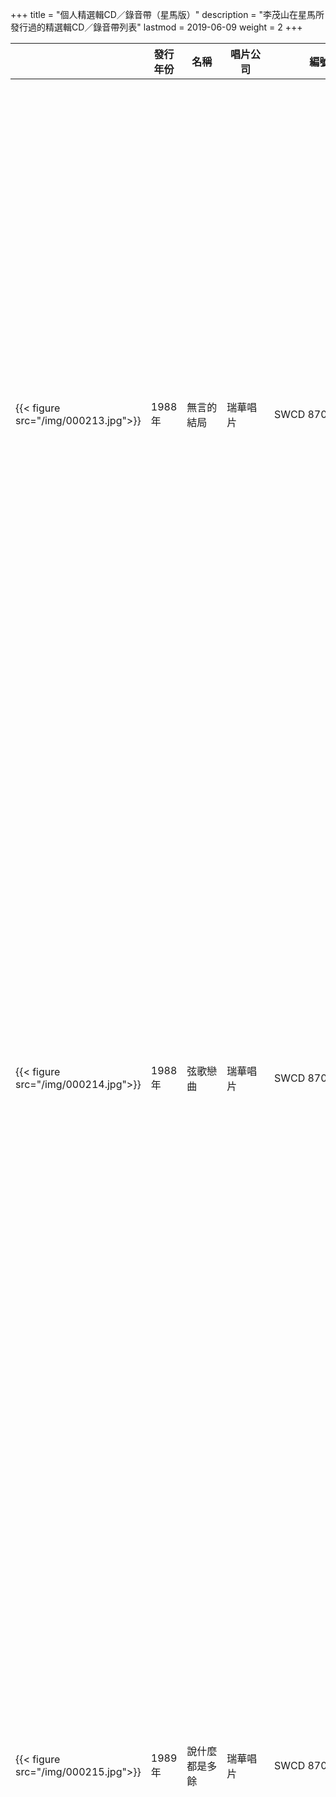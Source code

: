 +++
title = "個人精選輯CD／錄音帶（星馬版）"
description = "李茂山在星馬所發行過的精選輯CD／錄音帶列表"
lastmod = 2019-06-09
weight = 2
+++

<style>
table th:nth-of-type(2),th:nth-of-type(4),th:nth-of-type(5) {
	width: 100px;
}
table th:nth-of-type(5) {
	width: 150px;
}
table th:nth-of-type(3) {
	width: 200px;
}
</style>

　|發行年份  | 名稱  | 唱片公司 | 編號 | 曲目
--------------|--------------|-------|------|------ |------
{{< figure src="/img/000213.jpg">}} | 1988年  | 無言的結局 |  瑞華唱片 |   SWCD 8703 |1. [無言的結局（與林淑容合唱）]({{%relref "album-in-sg-and-my/3/1.md"%}})<br>2. [遲來的愛]({{%relref "album-in-sg-and-my/5/1.md"%}})<br>3. [再一次看著我]({{%relref "album-in-sg-and-my/1/2.md"%}})<br>4. [曾經愛過]({{%relref "album-in-sg-and-my/6/2.md"%}})<br>5. [心情]({{%relref "album-in-sg-and-my/5/4.md"%}})<br>6. [女孩！妳是我的愛]({{%relref "album-in-sg-and-my/3/7.md"%}})<br>7. [陽光下的傘]({{%relref "album-in-sg-and-my/5/12.md"%}})<br>8. [夢寐以求]({{%relref "album-in-sg-and-my/5/7.md"%}})<br>9. [不會形容的愛]({{%relref "album-in-sg-and-my/5/3.md"%}})<br>10. [一句話]({{%relref "album-in-sg-and-my/6/9.md"%}})<br>11. [今夜的心情]({{%relref "album-in-sg-and-my/6/10.md"%}})<br>12. [要是未曾相遇]({{%relref "album-in-sg-and-my/6/7.md"%}})<br>13. [愛情的力量]({{%relref "album-in-sg-and-my/3/3.md"%}})<br>14. [不是我不了解]({{%relref "album-in-sg-and-my/2/2.md"%}})<br>15. [依然不忘記]({{%relref "album-in-sg-and-my/5/2.md"%}})<br>16. [生日快樂]({{%relref "album-in-sg-and-my/6/1.md"%}})
{{< figure src="/img/000214.jpg">}} | 1988年  | 弦歌戀曲 |  瑞華唱片 |   SWCD 8704 |1. [春雷]({{%relref "album-in-sg-and-my/4/3.md"%}})<br>2. [一年又一年]({{%relref "album-in-sg-and-my/8/1.md"%}})<br>3. [尋夢園]({{%relref "album-in-sg-and-my/4/12.md"%}})<br>4. [三年]({{%relref "album-in-sg-and-my/8/3.md"%}})<br>5. [多少柔情多少淚]({{%relref "album-in-sg-and-my/8/6.md"%}})<br>6. [一曲寄知音]({{%relref "album-in-sg-and-my/4/4.md"%}})<br>7. [浪子淚]({{%relref "album-in-sg-and-my/4/2.md"%}})<br>8. [真情]({{%relref "album-in-sg-and-my/4/7.md"%}})<br>9. [昨夜夢醒時]({{%relref "album-in-sg-and-my/8/2.md"%}})<br>10. [明月千里寄相思]({{%relref "album-in-sg-and-my/4/8.md"%}})<br>11. [那個人就是我]({{%relref "album-in-sg-and-my/4/11.md"%}})<br>12. [寒雨曲]({{%relref "album-in-sg-and-my/8/5.md"%}})<br>13. [男人的眼淚]({{%relref "album-in-sg-and-my/8/4.md"%}})<br>14. [相見不如懷念]({{%relref "album-in-sg-and-my/8/8.md"%}})<br>15. [藍與黑]({{%relref "album-in-sg-and-my/8/10.md"%}})<br>16. [是誰搶走我的愛人]({{%relref "album-in-sg-and-my/4/1.md"%}})
{{< figure src="/img/000215.jpg">}} | 1989年  | 說什麼都是多餘 |  瑞華唱片 |   SWCD 8708 |1. [說什麼都是多餘]({{%relref "album-in-sg-and-my/10/1.md"%}})<br>2. [妳真的還要說謊嗎？]({{%relref "album-in-sg-and-my/10/3.md"%}})<br>3. [善意的謊言]({{%relref "album-in-sg-and-my/2/12.md"%}})<br>4. [苦酒難嚐]({{%relref "album-in-sg-and-my/1/7.md"%}})<br>5. [盼妳回頭]({{%relref "album-in-sg-and-my/1/12.md"%}})<br>6. [今夜我想喝醉]({{%relref "album-in-sg-and-my/10/6.md"%}})<br>7. [我真的在意]({{%relref "album-in-sg-and-my/10/7.md"%}}) <br>8. [因為擁有妳的愛]({{%relref "album-in-sg-and-my/10/2.md"%}})<br>9. [冷雨過街]({{%relref "album-in-sg-and-my/10/4.md"%}})<br>10. [把愛留下]({{%relref "album-in-sg-and-my/2/1.md"%}})<br>11. [妳要相信我]({{%relref "album-in-sg-and-my/1/1.md"%}})<br>12. [歲月裡只有回憶]({{%relref "album-in-sg-and-my/7/7.md"%}})<br>13. [為什麼]({{%relref "album-in-sg-and-my/1/4.md"%}})<br>14. [最美麗的一刻]({{%relref "album-in-sg-and-my/1/3.md"%}})<br>15. [怎樣的愛情]({{%relref "album-in-sg-and-my/10/9.md"%}})<br>16. [想想我們這段情]({{%relref "album-in-sg-and-my/10/10.md"%}})
{{< figure src="/img/000216.jpg">}} | 1989年  | 弦歌戀曲2 |  瑞華唱片 |   SWCD 8709 |1. [回頭我也不要妳]({{%relref "album-in-sg-and-my/11/1.md"%}})<br>2. [為什麼離開我]({{%relref "album-in-sg-and-my/11/12.md"%}})<br>3. [生命如花籃]({{%relref "album-in-sg-and-my/8/7.md"%}})<br>4. [夜空]({{%relref "album-in-sg-and-my/8/9.md"%}})<br>5. [遊子吟]({{%relref "album-in-sg-and-my/4/9.md"%}})<br>6. [告訴妳愛的時候]({{%relref "album-in-sg-and-my/11/7.md"%}})<br>7. [夢在妳懷中]({{%relref "album-in-sg-and-my/11/8.md"%}})<br>8. [月光小夜曲]({{%relref "album-in-sg-and-my/11/9.md"%}})<br>9. [幾時再回頭]({{%relref "album-in-sg-and-my/11/10.md"%}})<br>10. [我需要安慰]({{%relref "album-in-sg-and-my/11/11.md"%}})<br>11. [海邊]({{%relref "album-in-sg-and-my/4/10.md"%}})<br>12. [默默祝福妳]({{%relref "album-in-sg-and-my/4/5.md"%}})<br>13. [故鄉之歌]({{%relref "album-in-sg-and-my/4/6.md"%}})<br>14. [教我認識妳]({{%relref "album-in-sg-and-my/11/4.md"%}})<br>15. [含淚的分手]({{%relref "album-in-sg-and-my/11/5.md"%}})<br>16. [夢難忘]({{%relref "album-in-sg-and-my/11/2.md"%}})
{{< figure src="/img/000217.jpg">}} | 1989年  | 我的眼睛在下雨 |  瑞華唱片 |   SWCD 8718 |1. [我真的真的愛妳]({{%relref "album-in-sg-and-my/14/10.md"%}})<br>2.  [我願再錯]({{%relref "album-in-sg-and-my/14/2.md"%}})<br>3. [我的眼睛在下雨]({{%relref "album-in-sg-and-my/14/1.md"%}})<br>4. [昔日戀情]({{%relref "album-in-sg-and-my/5/6.md"%}})<br>5. [今生無緣]({{%relref "album-in-sg-and-my/14/4.md"%}})<br>6. [想起往事]({{%relref "album-in-sg-and-my/3/2.md"%}})<br>7. [過去、現在、未來]({{%relref "album-in-sg-and-my/14/3.md"%}})<br>8. [深深的愛]({{%relref "album-in-sg-and-my/3/11.md"%}})<br>9. [昨夜的妳]({{%relref "album-in-sg-and-my/6/8.md"%}})<br>10. [留給我、留給妳]({{%relref "album-in-sg-and-my/14/6.md"%}})<br>11. [夜晚的街頭]({{%relref "album-in-sg-and-my/5/5.md"%}})<br>12. [不能回到從前]({{%relref "album-in-sg-and-my/5/11.md"%}})<br>13. [送走夕陽]({{%relref "album-in-sg-and-my/5/10.md"%}})<br>14. [我沒醉]({{%relref "album-in-sg-and-my/3/12.md"%}})
{{< figure src="/img/000220.jpg">}} | 1990年  | 弦歌戀曲 眷戀柔情集 |  瑞華唱片 |   SWCD 8736 |1. [愛的苦酒]({{%relref "album-in-sg-and-my/15/1.md"%}})<br>2. [良夜不能留]({{%relref "album-in-sg-and-my/15/2.md"%}})<br>3. [我倆在一起]({{%relref "album-in-sg-and-my/15/3.md"%}})<br>4. [藍色的夢]({{%relref "album-in-sg-and-my/15/4.md"%}})<br>5. [離情]({{%relref "album-in-sg-and-my/15/5.md"%}})<br>6. [不如歸去]({{%relref "album-in-sg-and-my/15/6.md"%}})<br>7. [綠島小夜曲]({{%relref "album-in-sg-and-my/11/3.md"%}})<br>8. [風雨戀]({{%relref "album-in-sg-and-my/11/6.md"%}})<br>9. [難忘的初戀情人]({{%relref "album-in-sg-and-my/15/7.md"%}})<br>10. [我家在那裡]({{%relref "album-in-sg-and-my/15/8.md"%}})<br>11. [愛妳一萬年]({{%relref "album-in-sg-and-my/15/9.md"%}})<br>12. [星夜的離別]({{%relref "album-in-sg-and-my/15/10.md"%}})<br>13. [街燈下]({{%relref "album-in-sg-and-my/15/11.md"%}})<br>14. [相思未了情]({{%relref "album-in-sg-and-my/15/12.md"%}})
{{< figure src="/img/000218.jpg">}} | 1990年  | 福建歌輯 |  瑞華唱片 |   SWCD 8749 |1. [今夜又擱塊落雨]({{%relref "album-in-taiwan/2/1.md"%}})<br>2. [有情有義不免美]({{%relref "album-in-taiwan/4/11.md"%}})<br>3. [不願放妳走]({{%relref "album-in-taiwan/2/12.md"%}})<br>4. [愛著坦白講]({{%relref "album-in-taiwan/4/9.md"%}})<br>5. [男性的目屎]({{%relref "album-in-taiwan/2/5.md"%}})<br>6. [有骨氣的男性]({{%relref "album-in-taiwan/4/8.md"%}})<br>7. [飄浪的旅行]({{%relref "album-in-taiwan/2/9.md"%}})<br>8. [惜別的暗暝]({{%relref "album-in-taiwan/7/1.md"%}})<br>9. [愛的禮物]({{%relref "album-in-taiwan/4/4.md"%}})<br>10. [懷念的探戈]({{%relref "album-in-taiwan/4/2.md"%}})<br>11. [我是辜不章]({{%relref "album-in-taiwan/2/3.md"%}})<br>12. [握手期待]({{%relref "album-in-taiwan/2/10.md"%}})<br>13. [保重再會啦]({{%relref "album-in-taiwan/2/2.md"%}})<br>14. [我的心情]({{%relref "album-in-taiwan/4/1.md"%}})
{{< figure src="/img/000219.jpg">}}{{< figure src="/img/000415.jpg">}} | 1991年  | 李茂山成名曲 |  瑞華唱片 |   SWCD 8781<br>SWC-88-011 |1. [無言的結局（與林淑容合唱）]({{%relref "album-in-sg-and-my/3/1.md"%}})<br>2. [生日快樂]({{%relref "album-in-sg-and-my/6/1.md"%}})<br>3. [善意的謊言]({{%relref "album-in-sg-and-my/2/12.md"%}})<br>4. [我沒醉]({{%relref "album-in-sg-and-my/3/12.md"%}})<br>5. [心情]({{%relref "album-in-sg-and-my/5/4.md"%}})<br>6. [想起往事]({{%relref "album-in-sg-and-my/3/2.md"%}})<br>7. [你要相信我]({{%relref "album-in-sg-and-my/1/1.md"%}})<br>8. [曾經愛過]({{%relref "album-in-sg-and-my/6/2.md"%}})<br>9. [再一次看著我]({{%relref "album-in-sg-and-my/1/2.md"%}})<br>10. [深深的愛]({{%relref "album-in-sg-and-my/3/11.md"%}})<br>11. [依然不忘記]({{%relref "album-in-sg-and-my/5/2.md"%}})<br>12. [遲來的愛]({{%relref "album-in-sg-and-my/5/1.md"%}})
{{< figure src="/img/000221.jpg">}} | 1993年  | 李茂山成名曲2 |  瑞華唱片 |   SWCD 28056 |1. [我的眼睛在下雨]({{%relref "album-in-sg-and-my/14/1.md"%}})<br>2. [夢寐以求]({{%relref "album-in-sg-and-my/5/7.md"%}})<br>3. [陽光下的傘]({{%relref "album-in-sg-and-my/5/12.md"%}})<br>4. [妳真的還要說謊嗎？]({{%relref "album-in-sg-and-my/10/3.md"%}})<br>5. [聰明的女人]({{%relref "album-in-taiwan/10/1.md"%}})<br>6. [我真的真的愛妳]({{%relref "album-in-sg-and-my/14/10.md"%}})<br>7. [我怎麼哭了]({{%relref "album-in-sg-and-my/3/5.md"%}})<br>8. [今夜我想喝醉]({{%relref "album-in-sg-and-my/10/6.md"%}})<br>9. [愛情的力量]({{%relref "album-in-sg-and-my/3/3.md"%}})<br>10. [最後的選擇]({{%relref "album-in-taiwan/10/2.md"%}})<br>11. [因為擁有妳的愛]({{%relref "album-in-sg-and-my/10/2.md"%}})<br>12. [女孩！妳是我的愛]({{%relref "album-in-sg-and-my/3/7.md"%}})
{{< figure src="/img/000222.jpg">}} | 1993年  | 琴箏名曲 |  瑞華唱片 |   SWCD 28059 |1. [明月千里寄相思]({{%relref "album-in-sg-and-my/4/8.md"%}})<br>2. [良夜不能留]({{%relref "album-in-sg-and-my/15/2.md"%}})<br>3. [夜空]({{%relref "album-in-sg-and-my/8/9.md"%}})<br>4. [一年又一年]({{%relref "album-in-sg-and-my/8/1.md"%}})<br>5. [星夜的離別]({{%relref "album-in-sg-and-my/15/10.md"%}})<br>6. [心聲淚痕]({{%relref "album-in-taiwan/11/1.md"%}})<br>7. [遊子吟]({{%relref "album-in-sg-and-my/4/9.md"%}})<br>8. [三年]({{%relref "album-in-sg-and-my/8/3.md"%}})<br>9. [綠島小夜曲]({{%relref "album-in-sg-and-my/11/3.md"%}})<br>10. [多少柔情多少淚]({{%relref "album-in-sg-and-my/8/6.md"%}})<br>11. [春雷]({{%relref "album-in-sg-and-my/4/3.md"%}})<br>12. [梨花淚]({{%relref "album-in-taiwan/12/10.md"%}})
{{< figure src="/img/000223.jpg">}} | 1994年  | 福建暢銷金曲 |  瑞華唱片 |   SWCD 28085 |1. [車站]({{%relref "album-in-taiwan/20/6.md"%}})<br>2. [今夜又擱塊落雨]({{%relref "album-in-taiwan/2/1.md"%}})<br>3. [永遠疼惜妳（與李翊君合唱）]({{%relref "album-in-taiwan/20/2.md"%}})<br>4. [有情有義不免美]({{%relref "album-in-taiwan/4/11.md"%}})<br>5. [我也甘願]({{%relref "album-in-taiwan/7/2.md"%}})<br>6. [保重再會啦]({{%relref "album-in-taiwan/2/2.md"%}})<br>7. [傷心的歌]({{%relref "album-in-taiwan/7/11.md"%}})<br>8. [今夜又擱為妳醉]({{%relref "album-in-taiwan/20/1.md"%}})<br>9. [我是辜不章]({{%relref "album-in-taiwan/2/3.md"%}})<br>10. [我的心情]({{%relref "album-in-taiwan/4/1.md"%}})<br>11. [飄浪的旅行]({{%relref "album-in-taiwan/2/9.md"%}})<br>12. [海海人生]({{%relref "album-in-taiwan/20/10.md"%}})<br>13. [不願放妳走]({{%relref "album-in-taiwan/2/12.md"%}})<br>14. [惜別的暗暝]({{%relref "album-in-taiwan/7/1.md"%}})
{{< figure src="/img/000224.jpg">}} | 1994年  | 賀歲如意集 |  瑞華唱片 |   SWC-33833-D |1. [祝你今年好運氣]({{%relref "album-in-sg-and-my/12/10.md"%}})<br>2. [事事稱心如意]({{%relref "album-in-sg-and-my/21/2.md"%}})<br>3. [賀新年迎財神]({{%relref "album-in-sg-and-my/12/1.md"%}})<br>4. [大紅包]({{%relref "single-song/newyear/6.md"%}})<br>5. [五路財神跟著你]({{%relref "album-in-sg-and-my/12/2.md"%}})<br>6. [今年要比去年好]({{%relref "album-in-sg-and-my/12/8.md"%}})<br>7. [萬事都吉祥]({{%relref "album-in-sg-and-my/12/6.md"%}})<br>8. [來迎幸福年]({{%relref "album-in-sg-and-my/21/1.md"%}})<br>9. [財神到我家]({{%relref "album-in-sg-and-my/12/5.md"%}})<br>10. [歡樂年年到永遠]({{%relref "single-song/newyear/5.md"%}})<br>11. [祥言吉語]({{%relref "single-song/newyear/4.md"%}})<br>12. [財神的照料]({{%relref "album-in-sg-and-my/21/8.md"%}})
{{< figure src="/img/000255.jpg">}} | 1994年  | 懷舊精粹（一） |  瑞華唱片 |   SWCD-3-310-D |1. [是誰搶走我的愛人]({{%relref "album-in-sg-and-my/4/1.md"%}})<br>2. [浪子淚]({{%relref "album-in-sg-and-my/4/2.md"%}})<br>3. [春雷]({{%relref "album-in-sg-and-my/4/3.md"%}})<br>4. [真情]({{%relref "album-in-sg-and-my/4/7.md"%}})<br>5. [明月千里寄相思]({{%relref "album-in-sg-and-my/4/8.md"%}})<br>6. [那個人就是我]({{%relref "album-in-sg-and-my/4/11.md"%}})<br>7. [昨夜夢醒時]({{%relref "album-in-sg-and-my/8/2.md"%}})<br>8. [男人的眼淚]({{%relref "album-in-sg-and-my/8/4.md"%}})<br>9. [生命如花籃]({{%relref "album-in-sg-and-my/8/7.md"%}})<br>10. [相見不如懷念]({{%relref "album-in-sg-and-my/8/8.md"%}})<br>11. [寒雨曲]({{%relref "album-in-sg-and-my/8/5.md"%}})<br>12. [藍與黑]({{%relref "album-in-sg-and-my/8/10.md"%}})<br>13. [風雨戀]({{%relref "album-in-sg-and-my/11/6.md"%}})<br>14. [夢難忘]({{%relref "album-in-sg-and-my/11/2.md"%}})
{{< figure src="/img/000256.jpg">}} | 1994年  | 懷舊精粹（二） |  瑞華唱片 |   SWCD-3-311-D |1. [一年又一年]({{%relref "album-in-sg-and-my/8/1.md"%}})<br>2. [三年]({{%relref "album-in-sg-and-my/8/3.md"%}})<br>3. [多少柔情多少淚]({{%relref "album-in-sg-and-my/8/6.md"%}})<br>4. [夜空]({{%relref "album-in-sg-and-my/8/9.md"%}})<br>5. [一曲寄知音]({{%relref "album-in-sg-and-my/4/4.md"%}})<br>6. [默默祝福妳]({{%relref "album-in-sg-and-my/4/5.md"%}})<br>7. [故鄉之歌]({{%relref "album-in-sg-and-my/4/6.md"%}})<br>8. [遊子吟]({{%relref "album-in-sg-and-my/4/9.md"%}})<br>9. [海邊]({{%relref "album-in-sg-and-my/4/10.md"%}})<br>10. [尋夢園]({{%relref "album-in-sg-and-my/4/12.md"%}})<br>11. [含淚的分手]({{%relref "album-in-sg-and-my/11/5.md"%}})<br>12. [夢在妳懷中]({{%relref "album-in-sg-and-my/11/8.md"%}})<br>13. [教我認識妳]({{%relref "album-in-sg-and-my/11/4.md"%}})<br>14. [告訴妳愛的時候]({{%relref "album-in-sg-and-my/11/7.md"%}})
{{< figure src="/img/000257.jpg">}} | 1994年  | 懷舊精粹（三） |  瑞華唱片 |   SWCD-3-312-D |1. [回頭我也不要妳]({{%relref "album-in-sg-and-my/11/1.md"%}})<br>2. [綠島小夜曲]({{%relref "album-in-sg-and-my/11/3.md"%}})<br>3. [月光小夜曲]({{%relref "album-in-sg-and-my/11/9.md"%}})<br>4. [幾時再回頭]({{%relref "album-in-sg-and-my/11/10.md"%}})<br>5. [我需要安慰]({{%relref "album-in-sg-and-my/11/11.md"%}})<br>6. [為什麼離開我]({{%relref "album-in-sg-and-my/11/12.md"%}})<br>7. [愛的苦酒]({{%relref "album-in-sg-and-my/15/1.md"%}})<br>8. [良夜不能留]({{%relref "album-in-sg-and-my/15/2.md"%}})<br>9. [藍色的夢]({{%relref "album-in-sg-and-my/15/4.md"%}})<br>10. [難忘的初戀情人]({{%relref "album-in-sg-and-my/15/7.md"%}})<br>11. [愛妳一萬年]({{%relref "album-in-sg-and-my/15/9.md"%}})<br>12. [離情]({{%relref "album-in-sg-and-my/15/5.md"%}})<br>13. [街燈下]({{%relref "album-in-sg-and-my/15/11.md"%}})<br>14. [相思未了情]({{%relref "album-in-sg-and-my/15/12.md"%}})
{{< figure src="/img/000348.jpg">}} | 1995年  | 溫情的追憶 |  瑞華唱片 |   SWCD-G-95-635 |1. [遲來的愛]({{%relref "album-in-sg-and-my/5/1.md"%}})<br>2. [生日快樂]({{%relref "album-in-sg-and-my/6/1.md"%}})<br>3. [善意的謊言]({{%relref "album-in-sg-and-my/2/12.md"%}})<br>4. [我的眼睛在下雨]({{%relref "album-in-sg-and-my/14/1.md"%}})<br>5. [妳要相信我]({{%relref "album-in-sg-and-my/1/1.md"%}})<br>6. [我沒醉]({{%relref "album-in-sg-and-my/3/12.md"%}})<br>7. [心情]({{%relref "album-in-sg-and-my/5/4.md"%}})<br>8. [想起往事]({{%relref "album-in-sg-and-my/3/2.md"%}})<br>9. [再一次看著我]({{%relref "album-in-sg-and-my/1/2.md"%}})<br>10. [女孩！妳是我的愛]({{%relref "album-in-sg-and-my/3/7.md"%}})<br>11. [依然不忘記]({{%relref "album-in-sg-and-my/5/2.md"%}})<br>12. [深深的愛]({{%relref "album-in-sg-and-my/3/11.md"%}})<br>13. [曾經愛過]({{%relref "album-in-sg-and-my/6/2.md"%}})<br>14. [夢寐以求]({{%relref "album-in-sg-and-my/5/7.md"%}})
 | 1995年  | 情懷之鄉 |  瑞華唱片 |   SWCD-G-95-640 |1. [是誰搶走我的愛人]({{%relref "album-in-sg-and-my/4/1.md"%}})<br>2. [春雷]({{%relref "album-in-sg-and-my/4/3.md"%}})<br>3. [回頭我也不要妳]({{%relref "album-in-sg-and-my/11/1.md"%}})<br>4. [一年又一年]({{%relref "album-in-sg-and-my/8/1.md"%}})<br>5. [真情]({{%relref "album-in-sg-and-my/4/7.md"%}})<br>6. [多少柔情多少淚]({{%relref "album-in-sg-and-my/8/6.md"%}})<br>7. [夢難忘]({{%relref "album-in-sg-and-my/11/2.md"%}})<br>8. [明月千里寄相思]({{%relref "album-in-sg-and-my/4/8.md"%}})<br>9. [相思未了情]({{%relref "album-in-sg-and-my/15/12.md"%}})<br>10. [夜空]({{%relref "album-in-sg-and-my/8/9.md"%}})<br>11. [尋夢園]({{%relref "album-in-sg-and-my/4/12.md"%}})<br>12. [寒雨曲]({{%relref "album-in-sg-and-my/8/5.md"%}})<br>13. [愛的苦酒]({{%relref "album-in-sg-and-my/15/1.md"%}})<br>14. [藍色的夢]({{%relref "album-in-sg-and-my/15/4.md"%}})
{{< figure src="/img/000349.jpg">}} | 1998年  | 懷念金曲（金碟典藏版系列） |  瑞華唱片 |   SWGC 88-179<br>SWGCD 9812 |1. [真情]({{%relref "album-in-sg-and-my/4/7.md"%}})<br>2. [春雷]({{%relref "album-in-sg-and-my/4/3.md"%}})<br>3. [是誰搶走我的愛人]({{%relref "album-in-sg-and-my/4/1.md"%}})<br>4. [藍色的夢]({{%relref "album-in-sg-and-my/15/4.md"%}})<br>5. [回頭我也不要妳]({{%relref "album-in-sg-and-my/11/1.md"%}})<br>6. [告訴妳愛的時候]({{%relref "album-in-sg-and-my/11/7.md"%}})<br>7. [夜空]({{%relref "album-in-sg-and-my/8/9.md"%}})<br>8. [愛妳一萬年]({{%relref "album-in-sg-and-my/15/9.md"%}})<br>9. [一年又一年]({{%relref "album-in-sg-and-my/8/1.md"%}})<br>10. [愛的苦酒]({{%relref "album-in-sg-and-my/15/1.md"%}})<br>11. [生命如花籃]({{%relref "album-in-sg-and-my/8/7.md"%}})<br>12. [明月千里寄相思]({{%relref "album-in-sg-and-my/4/8.md"%}})<br>13. [故鄉之歌]({{%relref "album-in-sg-and-my/4/6.md"%}})<br>14. [綠島小夜曲]({{%relref "album-in-sg-and-my/11/3.md"%}})<br>15. [三年]({{%relref "album-in-sg-and-my/8/3.md"%}})
{{< figure src="/img/000225.jpg">}} | 1998年  | 成名金曲（金碟典藏版系列） |  瑞華唱片 |   SWGCD 9813 |1. [生日快樂]({{%relref "album-in-sg-and-my/6/1.md"%}})<br>2. [遲來的愛]({{%relref "album-in-sg-and-my/5/1.md"%}})<br>3. [無言的結局（與林淑容合唱）]({{%relref "album-in-sg-and-my/3/1.md"%}})<br>4. [曾經愛過]({{%relref "album-in-sg-and-my/6/2.md"%}})<br>5. [女孩！妳是我的愛]({{%relref "album-in-sg-and-my/3/7.md"%}})<br>6. [陽光下的傘]({{%relref "album-in-sg-and-my/5/12.md"%}})<br>7. [想起往事]({{%relref "album-in-sg-and-my/3/2.md"%}})<br>8. [依然不忘記]({{%relref "album-in-sg-and-my/5/2.md"%}})<br>9. [聰明的女人]({{%relref "album-in-taiwan/10/1.md"%}})<br>10. [夢寐以求]({{%relref "album-in-sg-and-my/5/7.md"%}})<br>11. [我的眼睛在下雨]({{%relref "album-in-sg-and-my/14/1.md"%}})<br>12. [妳要相信我]({{%relref "album-in-sg-and-my/1/1.md"%}})<br>13. [再一次看著我]({{%relref "album-in-sg-and-my/1/2.md"%}})<br>14. [善意的謊言]({{%relref "album-in-sg-and-my/2/12.md"%}})<br>15. [愛情的力量]({{%relref "album-in-sg-and-my/3/3.md"%}})
{{< figure src="/img/000346.jpg">}} | 1999年  | 金曲回憶錄（珍藏版系列） |  瑞華唱片 |   SWGC 88-821<br>SWGCD 9821 |1. [遊子吟]({{%relref "album-in-sg-and-my/4/9.md"%}})<br>2. [月光小夜曲]({{%relref "album-in-sg-and-my/11/9.md"%}})<br>3. [幾時再回頭]({{%relref "album-in-sg-and-my/11/10.md"%}})<br>4. [我需要安慰]({{%relref "album-in-sg-and-my/11/11.md"%}})<br>5. [海邊]({{%relref "album-in-sg-and-my/4/10.md"%}})<br>6. [默默祝福妳]({{%relref "album-in-sg-and-my/4/5.md"%}})<br>7. [教我認識妳]({{%relref "album-in-sg-and-my/11/4.md"%}})<br>8. [含淚的分手]({{%relref "album-in-sg-and-my/11/5.md"%}})<br>9. [夢難忘]({{%relref "album-in-sg-and-my/11/2.md"%}})<br>10. [心聲淚痕]({{%relref "album-in-taiwan/11/1.md"%}})<br>11. [誰來愛我]({{%relref "album-in-taiwan/11/10.md"%}})<br>12. [妳可知道我愛誰]({{%relref "album-in-taiwan/11/4.md"%}})<br>13. [誰能禁止我的愛]({{%relref "album-in-taiwan/11/11.md"%}})<br>14. [一縷相思情]({{%relref "album-in-taiwan/12/6.md"%}})<br>15. [梨花淚]({{%relref "album-in-taiwan/12/10.md"%}})<br>16. [良夜不能留]({{%relref "album-in-sg-and-my/15/2.md"%}})
{{< figure src="/img/000226.jpg">}} | 2002年  | 瑞華33回饋典藏系列1 李茂山 流行篇① |  瑞華唱片 |   SWCD 27305 |1. [我的眼睛在下雨]({{%relref "album-in-sg-and-my/14/1.md"%}})<br>2. [依然不忘記]({{%relref "album-in-sg-and-my/5/2.md"%}})<br>3. [想想我們這段情]({{%relref "album-in-sg-and-my/10/10.md"%}})<br>4. [是不是就這樣？]({{%relref "album-in-sg-and-my/14/9.md"%}})<br>5. [妳是我的夢]({{%relref "album-in-sg-and-my/2/4.md"%}})<br>6. [今夜我想喝醉]({{%relref "album-in-sg-and-my/10/6.md"%}})<br>7. [再一次看著我]({{%relref "album-in-sg-and-my/1/2.md"%}})<br>8. [生日快樂]({{%relref "album-in-sg-and-my/6/1.md"%}})<br>9. [今夜的心情]({{%relref "album-in-sg-and-my/6/10.md"%}})<br>10. [苦酒難嚐]({{%relref "album-in-sg-and-my/1/7.md"%}})<br>11. [漫長的夜]({{%relref "album-in-sg-and-my/2/10.md"%}})<br>12. [心情]({{%relref "album-in-sg-and-my/5/4.md"%}})<br>13. [盼妳回頭]({{%relref "album-in-sg-and-my/1/12.md"%}})<br>14. [夢寐以求]({{%relref "album-in-sg-and-my/5/7.md"%}})
{{< figure src="/img/000227.jpg">}} | 2002年  | 瑞華33回饋典藏系列13 李茂山 流行篇② |  瑞華唱片 |   SWCD 27322 |1. [遲來的愛]({{%relref "album-in-sg-and-my/5/1.md"%}})<br>2. [分手（與林淑容合唱）]({{%relref "album-in-sg-and-my/3/10.md"%}})<br>3. [最後的選擇]({{%relref "album-in-taiwan/10/2.md"%}})<br>4. [說什麼都是多餘]({{%relref "album-in-sg-and-my/10/1.md"%}})<br>5. [愛的表白]({{%relref "album-in-sg-and-my/14/5.md"%}})<br>6. [聰明的女人]({{%relref "album-in-taiwan/10/1.md"%}})<br>7. [女孩！妳是我的愛]({{%relref "album-in-sg-and-my/3/7.md"%}})<br>8. [善意的謊言]({{%relref "album-in-sg-and-my/2/12.md"%}})<br>9. [妳是我永遠的朋友]({{%relref "album-in-taiwan/10/10.md"%}})<br>10. [愛妳]({{%relref "album-in-sg-and-my/1/6.md"%}})<br>11. [曾經愛過]({{%relref "album-in-sg-and-my/6/2.md"%}})<br>12. [妳要相信我]({{%relref "album-in-sg-and-my/1/1.md"%}})<br>13. [留給我、留給妳]({{%relref "album-in-sg-and-my/14/6.md"%}})<br>14. [無言的結局（與林淑容合唱）]({{%relref "album-in-sg-and-my/3/1.md"%}})
{{< figure src="/img/000228.jpg">}} | 2002年  | 瑞華33回饋典藏系列27 李茂山 懷舊篇① |  瑞華唱片 |   SWCD 27336 |1. [心聲淚痕]({{%relref "album-in-taiwan/11/1.md"%}})<br>2. [唱首情歌給誰聽]({{%relref "album-in-taiwan/11/8.md"%}})<br>3. [相見不如懷念]({{%relref "album-in-sg-and-my/8/8.md"%}})<br>4. [為什麼離開我]({{%relref "album-in-sg-and-my/11/12.md"%}})<br>5. [情人再見]({{%relref "album-in-taiwan/11/12.md"%}})<br>6. [男人的眼淚]({{%relref "album-in-sg-and-my/8/4.md"%}})<br>7. [尋夢園]({{%relref "album-in-sg-and-my/4/12.md"%}})<br>8. [明日天涯]({{%relref "album-in-taiwan/11/2.md"%}})<br>9. [愛你一萬年]({{%relref "album-in-sg-and-my/15/9.md"%}})<br>10. [生命如花籃]({{%relref "album-in-sg-and-my/8/7.md"%}})<br>11. [離情]({{%relref "album-in-sg-and-my/15/5.md"%}})<br>12. [誰能禁止我的愛]({{%relref "album-in-taiwan/11/11.md"%}})<br>13. [綠島小夜曲]({{%relref "album-in-sg-and-my/11/3.md"%}})<br>14. [是誰搶走我的愛人]({{%relref "album-in-sg-and-my/4/1.md"%}})
{{< figure src="/img/000229.jpg">}} | 2002年  | 瑞華33回饋典藏系列28 李茂山 懷舊篇② |  瑞華唱片 |   SWCD 27337 |1. [多少柔情多少淚]({{%relref "album-in-sg-and-my/8/6.md"%}})<br>2. [妳可知道我愛誰]({{%relref "album-in-taiwan/11/4.md"%}})<br>3. [愛的苦酒]({{%relref "album-in-sg-and-my/15/1.md"%}})<br>4. [到底愛我不愛]({{%relref "album-in-taiwan/11/6.md"%}})<br>5. [良夜不能留]({{%relref "album-in-sg-and-my/15/2.md"%}})<br>6. [明月千里寄相思]({{%relref "album-in-sg-and-my/4/8.md"%}})<br>7. [我需要安慰]({{%relref "album-in-sg-and-my/11/11.md"%}})<br>8. [藍與黑]({{%relref "album-in-sg-and-my/8/10.md"%}})<br>9. [月光小夜曲]({{%relref "album-in-sg-and-my/11/9.md"%}})<br>10. [故鄉之歌]({{%relref "album-in-sg-and-my/4/6.md"%}})<br>11. [夢難忘]({{%relref "album-in-sg-and-my/11/2.md"%}})<br>12. [真情]({{%relref "album-in-sg-and-my/4/7.md"%}})<br>13. [明日之歌]({{%relref "album-in-taiwan/11/9.md"%}})<br>14. [難忘的初戀情人]({{%relref "album-in-sg-and-my/15/7.md"%}})
{{< figure src="/img/000230.jpg">}} | 2002年  | 財神到我家 |  瑞華唱片 |   SWCD 2-038 |1. [新年歌兒大家唱/新春好預兆/恭喜發財發大財]({{%relref "album-in-sg-and-my/12/7.md"%}})<br>2. [財神到我家]({{%relref "album-in-sg-and-my/12/5.md"%}})<br>3. [五路財神跟著你]({{%relref "album-in-sg-and-my/12/2.md"%}})<br>4. [今年要比去年好]({{%relref "album-in-sg-and-my/12/8.md"%}})<br>5. [祥言吉語]({{%relref "single-song/newyear/4.md"%}})<br>6. [祝你今年好運氣]({{%relref "album-in-sg-and-my/12/10.md"%}})<br>7. [太平年]({{%relref "album-in-sg-and-my/21/10.md"%}})<br>8. [打鑼打鼓/大家恭喜/萬事如意]({{%relref "album-in-sg-and-my/12/9.md"%}})<br>9. [萬事都吉祥]({{%relref "album-in-sg-and-my/12/6.md"%}})<br>10. [迎春接福]({{%relref "album-in-sg-and-my/12/4.md"%}})<br>11. [財神的照料]({{%relref "album-in-sg-and-my/21/8.md"%}})<br>12. [來迎幸福年]({{%relref "album-in-sg-and-my/21/1.md"%}})<br>13. [大紅包]({{%relref "single-song/newyear/6.md"%}})<br>14. [歡歡喜喜過好年/春花齊放/新年頌]({{%relref "album-in-sg-and-my/12/3.md"%}})
{{< figure src="/img/000231.jpg">}}{{< figure src="/img/000344.jpg">}} | 2004年  | 福建情人Vol.1 李茂山。福建戀歌 |  瑞華唱片 |   SWCD 27350<br>SWC 7350 |1. [今夜又擱為妳醉]({{%relref "album-in-taiwan/20/1.md"%}})<br>2. [海海人生]({{%relref "album-in-taiwan/20/10.md"%}})<br>3. [保重再會啦]({{%relref "album-in-taiwan/2/2.md"%}})<br>4. [傷心的歌]({{%relref "album-in-taiwan/7/11.md"%}})<br>5. [天公疼好人]({{%relref "album-in-taiwan/7/6.md"%}})<br>6. [有情有義不免美]({{%relref "album-in-taiwan/4/11.md"%}})<br>7. [車站]({{%relref "album-in-taiwan/20/6.md"%}})<br>8. [我的心情]({{%relref "album-in-taiwan/4/1.md"%}})<br>9. [惜別的晚暝（與林美音合唱）]({{%relref "album-in-taiwan/7/1.md"%}})<br>10. [我也甘願]({{%relref "album-in-taiwan/7/2.md"%}})<br>11. [永遠疼惜妳（與李翊君合唱）]({{%relref "album-in-taiwan/20/2.md"%}})<br>12. [今夜又擱塊落雨]({{%relref "album-in-taiwan/2/1.md"%}})
{{< figure src="/img/000232.jpg">}} | 2006年  | 細選精挑精典集1 台灣福建民謠 |  瑞華唱片 |   SWCD 27392 |1. [望春風]({{%relref "album-in-taiwan/19/8.md"%}})<br>2. [春花望露]({{%relref "album-in-taiwan/19/6.md"%}})<br>3. [碎心花]({{%relref "album-in-taiwan/19/7.md"%}})<br>4. [天黑黑]({{%relref "album-in-taiwan/16/10.md"%}})<br>5. [秋怨]({{%relref "album-in-taiwan/19/10.md"%}})<br>6. [西北雨直直落]({{%relref "album-in-taiwan/19/9.md"%}})<br>7. [河邊春夢]({{%relref "album-in-taiwan/17/7.md"%}})<br>8. [孤戀花]({{%relref "album-in-taiwan/16/4.md"%}})<br>9. [丟丟銅仔]({{%relref "album-in-taiwan/17/9.md"%}})<br>10. [苦戀歌]({{%relref "album-in-taiwan/17/4.md"%}})<br>11. [望你早歸]({{%relref "album-in-taiwan/17/1.md"%}})<br>12. [碎心戀]({{%relref "album-in-taiwan/16/1.md"%}})
{{< figure src="/img/000233.jpg">}} | 2006年  | 細選精挑精典集2 你我的回憶 |  瑞華唱片 |   SWCD 27393 |1. [星星知我心]({{%relref "album-in-taiwan/12/3.md"%}})<br>2. [心聲淚痕]({{%relref "album-in-taiwan/11/1.md"%}})<br>3. [庭院深深]({{%relref "album-in-taiwan/12/1.md"%}})<br>4. [愛妳一萬年]({{%relref "album-in-sg-and-my/15/9.md"%}})<br>5. [月亮代表我的心]({{%relref "album-in-sg-and-my/25/8.md"%}})<br>6. [我有一段情]({{%relref "album-in-sg-and-my/25/7.md"%}})<br>7. [難忘的初戀情人]({{%relref "album-in-sg-and-my/15/7.md"%}})<br>8. [星夜的離別]({{%relref "album-in-sg-and-my/15/10.md"%}})<br>9. [綠島小夜曲]({{%relref "album-in-sg-and-my/11/3.md"%}})<br>10. [月光小夜曲]({{%relref "album-in-sg-and-my/11/9.md"%}})<br>11. [最後一夜]({{%relref "album-in-taiwan/12/7.md"%}})<br>12. [我家在那裡]({{%relref "album-in-sg-and-my/15/8.md"%}})
{{< figure src="/img/000234.jpg">}} | 2006年  | 深深的愛 |  瑞華唱片 |   SWCD 27395 |1. [深深的愛]({{%relref "album-in-sg-and-my/3/11.md"%}})<br>2. [女孩！妳是我的愛]({{%relref "album-in-sg-and-my/3/7.md"%}})<br>3. [再一次看著我]({{%relref "album-in-sg-and-my/1/2.md"%}})<br>4. [苦酒難嚐]({{%relref "album-in-sg-and-my/1/7.md"%}})<br>5. [妳要相信我]({{%relref "album-in-sg-and-my/1/1.md"%}})<br>6. [我的眼睛在下雨]({{%relref "album-in-sg-and-my/14/1.md"%}})<br>7. [最美麗的一刻]({{%relref "album-in-sg-and-my/1/3.md"%}})<br>8. [生日快樂]({{%relref "album-in-sg-and-my/6/1.md"%}})<br>9. [愛情的力量]({{%relref "album-in-sg-and-my/3/3.md"%}})<br>10. [我沒醉]({{%relref "album-in-sg-and-my/3/12.md"%}})<br>11. [盼妳回頭]({{%relref "album-in-sg-and-my/1/12.md"%}})<br>12. [再次讓我擁抱妳]({{%relref "album-in-sg-and-my/5/8.md"%}})
{{< figure src="/img/000235.jpg">}} | 2007年  | 李茂山~林淑容光輝20‧演唱會精華系列 李茂山 好歌流行篇 |  瑞華唱片 |   SWCD 27410 |1. [我的眼睛在下雨]({{%relref "album-in-sg-and-my/14/1.md"%}})<br>2. [遲來的愛]({{%relref "album-in-sg-and-my/5/1.md"%}})<br>3. [善意的謊言]({{%relref "album-in-sg-and-my/2/12.md"%}})<br>4. [夢寐以求]({{%relref "album-in-sg-and-my/5/7.md"%}})<br>5. [生日快樂]({{%relref "album-in-sg-and-my/6/1.md"%}})<br>6. [深深的愛]({{%relref "album-in-sg-and-my/3/11.md"%}})<br>7.  [妳真的還要說謊嗎？]({{%relref "album-in-sg-and-my/10/3.md"%}})<br>8. [妳要相信我]({{%relref "album-in-sg-and-my/1/1.md"%}})<br>9. [最後的選擇]({{%relref "album-in-taiwan/10/2.md"%}})<br>10. [我真的真的愛妳]({{%relref "album-in-sg-and-my/14/10.md"%}})<br>11. [依然不忘記]({{%relref "album-in-sg-and-my/5/2.md"%}})<br>12. [想想我們這段情]({{%relref "album-in-sg-and-my/10/10.md"%}})<br>13. [陽光下的傘]({{%relref "album-in-sg-and-my/5/12.md"%}})<br>14. [女孩！妳是我的愛]({{%relref "album-in-sg-and-my/3/7.md"%}})
{{< figure src="/img/000236.jpg">}} | 2007年  | 李茂山~林淑容光輝20‧演唱會精華系列 李茂山 好歌懷舊篇 |  瑞華唱片 |   SWCD 27411 |1. [寒雨曲]({{%relref "album-in-sg-and-my/8/5.md"%}})<br>2. [藍色的夢]({{%relref "album-in-sg-and-my/15/4.md"%}})<br>3. [多少柔情多少淚]({{%relref "album-in-sg-and-my/8/6.md"%}})<br>4. [藍與黑]({{%relref "album-in-sg-and-my/8/10.md"%}})<br>5. [相見不如懷念]({{%relref "album-in-sg-and-my/8/8.md"%}})<br>6. [默默祝福妳]({{%relref "album-in-sg-and-my/4/5.md"%}})<br>7. [含淚的分手]({{%relref "album-in-sg-and-my/11/5.md"%}})<br>8. [男人的眼淚]({{%relref "album-in-sg-and-my/8/4.md"%}})<br>9. [昨夜夢醒時]({{%relref "album-in-sg-and-my/8/2.md"%}})<br>10. [夢難忘]({{%relref "album-in-sg-and-my/11/2.md"%}})<br>11. [相思未了情]({{%relref "album-in-sg-and-my/15/12.md"%}})<br>12. [回頭我也不要妳]({{%relref "album-in-sg-and-my/11/1.md"%}})<br>13. [那個人就是我]({{%relref "album-in-sg-and-my/4/11.md"%}})<br>14. [明月千里寄相思]({{%relref "album-in-sg-and-my/4/8.md"%}})
{{< figure src="/img/000237.jpg">}} | 2008年  | 開心迎新慶團圓 財神到我家 |  瑞華唱片 |   SWCD 2688 |1. [財神到我家]({{%relref "album-in-sg-and-my/12/5.md"%}})<br>2. [新年歌兒大家唱/新春好預兆/恭喜發財發大財]({{%relref "album-in-sg-and-my/12/7.md"%}})<br>3. [萬事都吉祥]({{%relref "album-in-sg-and-my/12/6.md"%}})<br>4. [大紅包]({{%relref "single-song/newyear/6.md"%}})<br>5. [歡歡喜喜過好年/春花齊放/新年頌]({{%relref "album-in-sg-and-my/12/3.md"%}})<br>6. [迎春接福]({{%relref "album-in-sg-and-my/12/4.md"%}})<br>7. [祝你今年好運氣]({{%relref "album-in-sg-and-my/12/10.md"%}})<br>8. [事事稱心如意]({{%relref "album-in-sg-and-my/21/2.md"%}})<br>9. [歡樂年年到永遠]({{%relref "single-song/newyear/5.md"%}})<br>10. [五路財神跟著你]({{%relref "album-in-sg-and-my/12/2.md"%}})<br>11. [祥言吉語]({{%relref "single-song/newyear/4.md"%}})<br>12. [賀新年迎財神]({{%relref "album-in-sg-and-my/12/1.md"%}})<br>13. [來迎幸福年]({{%relref "album-in-sg-and-my/21/1.md"%}})<br>14. [財神的照料]({{%relref "album-in-sg-and-my/21/8.md"%}})<br>15. [今年要比去年好]({{%relref "album-in-sg-and-my/12/8.md"%}})<br>16. [打鑼打鼓/大家恭喜/萬事如意]({{%relref "album-in-sg-and-my/12/9.md"%}})
{{< figure src="/img/000238.jpg">}} | 2009年  | 成名金曲 |  瑞華唱片 |   SWCD 27420 |1. [生日快樂]({{%relref "album-in-sg-and-my/6/1.md"%}})<br>2. [遲來的愛]({{%relref "album-in-sg-and-my/5/1.md"%}})<br>3. [無言的結局（與林淑容合唱）]({{%relref "album-in-sg-and-my/3/1.md"%}})<br>4. [曾經愛過]({{%relref "album-in-sg-and-my/6/2.md"%}})<br>5. [女孩！妳是我的愛]({{%relref "album-in-sg-and-my/3/7.md"%}})<br>6. [陽光下的傘]({{%relref "album-in-sg-and-my/5/12.md"%}})<br>7. [想起往事]({{%relref "album-in-sg-and-my/3/2.md"%}})<br>8. [依然不忘記]({{%relref "album-in-sg-and-my/5/2.md"%}})<br>9. [聰明的女人]({{%relref "album-in-taiwan/10/1.md"%}})<br>10. [夢寐以求]({{%relref "album-in-sg-and-my/5/7.md"%}})<br>11. [我的眼睛在下雨]({{%relref "album-in-sg-and-my/14/1.md"%}})<br>12. [妳要相信我]({{%relref "album-in-sg-and-my/1/1.md"%}})<br>13. [再一次看著我]({{%relref "album-in-sg-and-my/1/2.md"%}})<br>14. [善意的謊言]({{%relref "album-in-sg-and-my/2/12.md"%}})<br>15. [愛情的力量]({{%relref "album-in-sg-and-my/3/3.md"%}})
{{< figure src="/img/000239.jpg">}} | 2009年  | 金曲回憶錄 |  瑞華唱片 |   SWCD 27421 |1. [遊子吟]({{%relref "album-in-sg-and-my/4/9.md"%}})<br>2. [月光小夜曲]({{%relref "album-in-sg-and-my/11/9.md"%}})<br>3. [幾時再回頭]({{%relref "album-in-sg-and-my/11/10.md"%}})<br>4. [我需要安慰]({{%relref "album-in-sg-and-my/11/11.md"%}})<br>5. [海邊]({{%relref "album-in-sg-and-my/4/10.md"%}})<br>6. [默默祝福妳]({{%relref "album-in-sg-and-my/4/5.md"%}})<br>7. [教我認識妳]({{%relref "album-in-sg-and-my/11/4.md"%}})<br>8. [含淚的分手]({{%relref "album-in-sg-and-my/11/5.md"%}})<br>9. [夢難忘]({{%relref "album-in-sg-and-my/11/2.md"%}})<br>10. [心聲淚痕]({{%relref "album-in-taiwan/11/1.md"%}})<br>11. [誰來愛我]({{%relref "album-in-taiwan/11/10.md"%}})<br>12. [妳可知道我愛誰]({{%relref "album-in-taiwan/11/4.md"%}})<br>13. [誰能禁止我的愛]({{%relref "album-in-taiwan/11/11.md"%}})<br>14. [一縷相思情]({{%relref "album-in-taiwan/12/6.md"%}})<br>15. [梨花淚]({{%relref "album-in-taiwan/12/10.md"%}})<br>16. [良夜不能留]({{%relref "album-in-sg-and-my/15/2.md"%}})
{{< figure src="/img/000240.jpg">}} | 2010年  | 懷念金曲 |  瑞華唱片 |   SWCD 27427 |1. [真情]({{%relref "album-in-sg-and-my/4/7.md"%}})<br>2. [春雷]({{%relref "album-in-sg-and-my/4/3.md"%}})<br>3. [是誰搶走我的愛人]({{%relref "album-in-sg-and-my/4/1.md"%}})<br>4. [一年又一年]({{%relref "album-in-sg-and-my/8/1.md"%}})<br>5. [回頭我也不要妳]({{%relref "album-in-sg-and-my/11/1.md"%}})<br>6. [告訴妳愛的時候]({{%relref "album-in-sg-and-my/11/7.md"%}})<br>7. [夜空]({{%relref "album-in-sg-and-my/8/9.md"%}})<br>8. [愛妳一萬年]({{%relref "album-in-sg-and-my/15/9.md"%}})<br>9. [藍色的夢]({{%relref "album-in-sg-and-my/15/4.md"%}})<br>10. [愛的苦酒]({{%relref "album-in-sg-and-my/15/1.md"%}})<br>11. [生命如花籃]({{%relref "album-in-sg-and-my/8/7.md"%}})<br>12. [明月千里寄相思]({{%relref "album-in-sg-and-my/4/8.md"%}})<br>13. [故鄉之歌]({{%relref "album-in-sg-and-my/4/6.md"%}})<br>14. [綠島小夜曲]({{%relref "album-in-sg-and-my/11/3.md"%}})<br>15. [三年]({{%relref "album-in-sg-and-my/8/3.md"%}})
{{< figure src="/img/000241.jpg">}} | 2016年  | 越聽越好聽 |  瑞華唱片 |   SWCD 27552 |1. [媽媽阿母啊]({{%relref "album-in-sg-and-my/28/4.md"%}})<br>2. [海海人生]({{%relref "album-in-taiwan/20/10.md"%}})<br>3. [愛你無條件]({{%relref "single-song/solo/3.md"%}})<br>4. [只有孤單陪伴我]({{%relref "album-in-taiwan/7/7.md"%}})<br>5. [今夜又擱塊落雨]({{%relref "album-in-taiwan/2/1.md"%}})<br>6. [碎心戀]({{%relref "album-in-taiwan/16/1.md"%}})<br>7. [針線情]({{%relref "album-in-taiwan/17/2.md"%}})<br>8. [今夜又擱為妳醉]({{%relref "album-in-taiwan/20/1.md"%}})<br>9. [人生數十年]({{%relref "album-in-taiwan/22/6.md"%}})<br>10. [莎喲娜拉 再會啦]({{%relref "album-in-taiwan/19/1.md"%}})<br>11. [不願放妳走]({{%relref "album-in-taiwan/2/12.md"%}})<br>12. [拜託借過一下]({{%relref "album-in-taiwan/22/8.md"%}})<br>13. [車站]({{%relref "album-in-taiwan/20/6.md"%}})<br>14. [老情歌]({{%relref "album-in-taiwan/22/3.md"%}})<br>15. [愛情嘸是人生的一切]({{%relref "album-in-taiwan/19/2.md"%}})<br>16. [再起東山]({{%relref "album-in-taiwan/22/1.md"%}})
